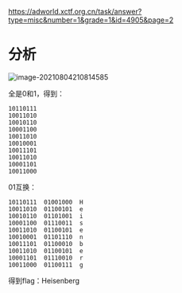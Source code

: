 https://adworld.xctf.org.cn/task/answer?type=misc&number=1&grade=1&id=4905&page=2

# 分析

![image-20210804210814585](C:\my_ctf_learning\writeup\MISC\攻防世界\images\image-20210804210814585.png)

全是0和1，得到：

```
10110111
10011010
10010110
10001100
10011010
10010001
10011101
10011010
10001101
10011000
```

01互换：

```
10110111  01001000  H
10011010  01100101  e
10010110  01101001  i
10001100  01110011  s
10011010  01100101  e
10010001  01101110  n
10011101  01100010  b
10011010  01100101  e
10001101  01110010  r
10011000  01100111  g
```

得到flag：Heisenberg


